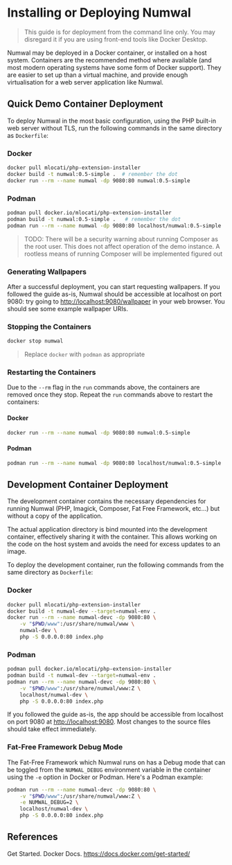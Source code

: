 # Installing or Deploying Numwal

> This guide is for deployment from the command line only. You may
> disregard it if you are using front-end tools like Docker Desktop.

Numwal may be deployed in a Docker container, or installed on a host
system. Containers are the recommended method where available (and
most modern operating systems have some form of Docker support).
They are easier to set up than a virtual machine, and provide enough
virtualisation for a web server application like Numwal.

## Quick Demo Container Deployment

To deploy Numwal in the most basic configuration, using the PHP
built-in web server without TLS, run the following commands in the
same directory as `Dockerfile`:

### Docker

```sh
docker pull mlocati/php-extension-installer
docker build -t numwal:0.5-simple .  # remember the dot
docker run --rm --name numwal -dp 9080:80 numwal:0.5-simple
```

### Podman

```sh
podman pull docker.io/mlocati/php-extension-installer
podman build -t numwal:0.5-simple .   # remember the dot
podman run --rm --name numwal -dp 9080:80 localhost/numwal:0.5-simple
```

> TODO: There will be a security warning about running Composer as
> the root user. This does not affect operation of the demo instance.
> A rootless means of running Composer will be implemented figured out

### Generating Wallpapers

After a successful deployment, you can start requesting wallpapers.
If you followed the guide as-is, Numwal should be accessible at
localhost on port 9080: try going to <http://localhost:9080/wallpaper>
in your web browser. You should see some example wallpaper URIs.

### Stopping the Containers

```sh
docker stop numwal
```
> Replace `docker` with `podman` as appropriate

### Restarting the Containers

Due to the `--rm` flag in the `run` commands above, the containers are
removed once they stop. Repeat the `run` commands above to restart the
containers:

#### Docker
```sh
docker run --rm --name numwal -dp 9080:80 numwal:0.5-simple
```

#### Podman
```sh
podman run --rm --name numwal -dp 9080:80 localhost/numwal:0.5-simple
```

## Development Container Deployment

The development container contains the necessary dependencies for
running Numwal (PHP, Imagick, Composer, Fat Free Framework, etc...)
but without a copy of the application.

The actual application directory is bind mounted into the development
container, effectively sharing it with the container. This allows
working on the code on the host system and avoids the need for excess
updates to an image.

To deploy the development container, run the following commands from
the same directory as `Dockerfile`:

### Docker

```sh
docker pull mlocati/php-extension-installer
docker build -t numwal-dev --target=numwal-env .
docker run --rm --name numwal-devc -dp 9080:80 \
    -v "$PWD/www":/usr/share/numwal/www \
    numwal-dev \
    php -S 0.0.0.0:80 index.php
```

### Podman

```sh
podman pull docker.io/mlocati/php-extension-installer
podman build -t numwal-dev --target=numwal-env .
podman run --rm --name numwal-devc -dp 9080:80 \
    -v "$PWD/www":/usr/share/numwal/www:Z \
    localhost/numwal-dev \
    php -S 0.0.0.0:80 index.php
```

If you followed the guide as-is, the app should be accessible from
localhost on port 9080 at <http://localhost:9080>. Most changes to the
source files should take effect immediately.

### Fat-Free Framework Debug Mode

The Fat-Free Framework which Numwal runs on has a Debug mode that can be toggled
from the `NUMWAL_DEBUG` environment variable in the container using the `-e`
option in Docker or Podman. Here's a Podman example:

```sh
podman run --rm --name numwal-devc -dp 9080:80 \
    -v "$PWD/www":/usr/share/numwal/www:Z \
    -e NUMWAL_DEBUG=2 \
    localhost/numwal-dev \
    php -S 0.0.0.0:80 index.php
```

## References
Get Started. Docker Docs. <https://docs.docker.com/get-started/>

